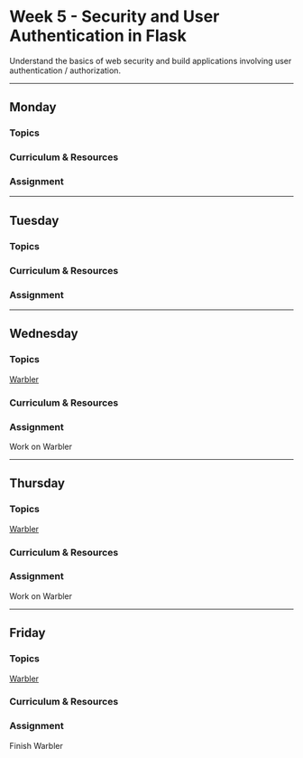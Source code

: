 # Week 5 - Security and User Authentication in Flask

Understand the basics of web security and build applications involving user authentication / authorization.

---

## Monday

### Topics

### Curriculum & Resources

### Assignment

---

## Tuesday

### Topics

### Curriculum & Resources

### Assignment

---

## Wednesday

### Topics

[Warbler](https://github.com/rithmschool/warbler)

### Curriculum & Resources

### Assignment

Work on Warbler

---

## Thursday

### Topics

[Warbler](https://github.com/rithmschool/warbler)

### Curriculum & Resources

### Assignment

Work on Warbler

---

## Friday

### Topics

[Warbler](https://github.com/rithmschool/warbler)

### Curriculum & Resources

### Assignment

Finish Warbler
